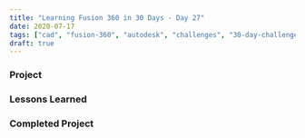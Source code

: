 ```yaml
---
title: "Learning Fusion 360 in 30 Days - Day 27"
date: 2020-07-17
tags: ["cad", "fusion-360", "autodesk", "challenges", "30-day-challenge", "fusion-360-in-30"]
draft: true
---
```

### Project

### Lessons Learned

### Completed Project

